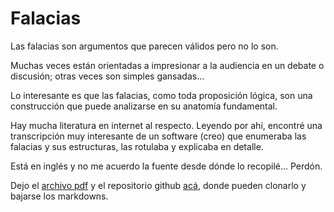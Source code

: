 # Falacias

Las falacias son argumentos que parecen válidos pero no lo son.

Muchas veces están orientadas a impresionar a la audiencia en un debate o
 discusión; otras veces son simples gansadas...

Lo interesante es que las falacias, como toda proposición lógica, son una
 construcción que puede analizarse en su anatomía fundamental.

Hay mucha literatura en internet al respecto. Leyendo por ahí, encontré una
 transcripción muy interesante de un software (creo) que enumeraba las falacias y
 sus estructuras, las rotulaba y explicaba en detalle.

Está en inglés y no me acuerdo la fuente desde dónde lo recopilé... Perdón.

Dejo el [archivo pdf](/dwns/BIG.pdf) y el repositorio github [acá](https://github.com/MarxBro/fallacies), donde pueden clonarlo y bajarse los markdowns.  
